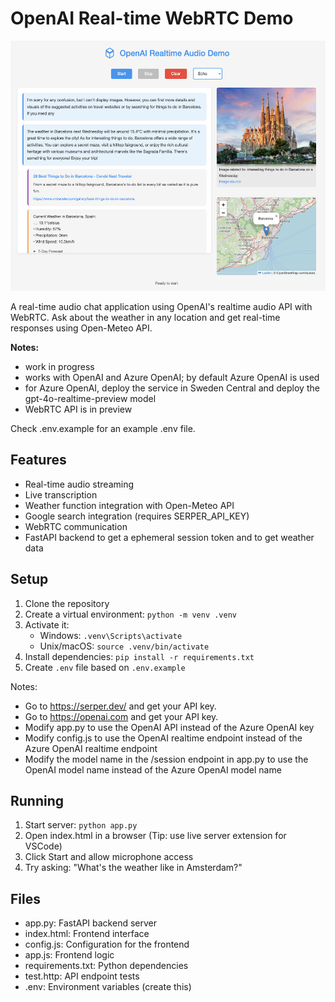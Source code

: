 # OpenAI Real-time WebRTC Demo

<img src="image.png" width="600" height="400" />

A real-time audio chat application using OpenAI's realtime audio API with WebRTC. Ask about the weather in any location and get real-time responses using Open-Meteo API.

**Notes:** 

- work in progress
- works with OpenAI and Azure OpenAI; by default Azure OpenAI is used
- for Azure OpenAI, deploy the service in Sweden Central and deploy the gpt-4o-realtime-preview model
- WebRTC API is in preview

Check .env.example for an example .env file.


## Features

- Real-time audio streaming
- Live transcription
- Weather function integration with Open-Meteo API
- Google search integration (requires SERPER_API_KEY)
- WebRTC communication
- FastAPI backend to get a ephemeral session token and to get weather data

## Setup

1. Clone the repository
2. Create a virtual environment: `python -m venv .venv`
3. Activate it: 
   - Windows: `.venv\Scripts\activate`
   - Unix/macOS: `source .venv/bin/activate`
4. Install dependencies: `pip install -r requirements.txt`
5. Create `.env` file based on `.env.example`



Notes: 

- Go to https://serper.dev/ and get your API key.
- Go to https://openai.com and get your API key.
- Modify app.py to use the OpenAI API instead of the Azure OpenAI key
- Modify config.js to use the OpenAI realtime endpoint instead of the Azure OpenAI realtime endpoint
- Modify the model name in the /session endpoint in app.py to use the OpenAI model name instead of the Azure OpenAI model name



## Running

1. Start server: `python app.py`
2. Open index.html in a browser (Tip: use live server extension for VSCode)
3. Click Start and allow microphone access
4. Try asking: "What's the weather like in Amsterdam?"

## Files

- app.py: FastAPI backend server
- index.html: Frontend interface
- config.js: Configuration for the frontend
- app.js: Frontend logic
- requirements.txt: Python dependencies
- test.http: API endpoint tests
- .env: Environment variables (create this)